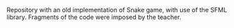 Repository with an old implementation of Snake game, with use of the SFML library. Fragments of the code were imposed by the teacher. 
